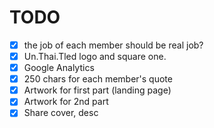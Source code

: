 # TODO
- [x] the job of each member should be real job?
- [x] Un.Thai.Tled logo and square one.
- [x] Google Analytics
- [x] 250 chars for each member's quote
- [x] Artwork for first part (landing page)
- [x] Artwork for 2nd part 
- [x] Share cover, desc